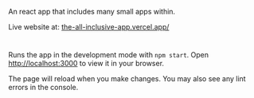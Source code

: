 An react app that includes many small apps within.

Live website at: [the-all-inclusive-app.vercel.app/](the-all-inclusive-app.vercel.app/)

#

Runs the app in the development mode with `npm start`.
Open [http://localhost:3000](http://localhost:3000) to view it in your browser.

The page will reload when you make changes. You may also see any lint errors in the console.
